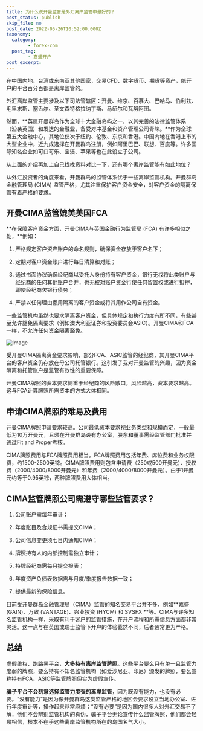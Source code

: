 ```yaml
---
title: 为什么说开曼监管是外汇离岸监管中最好的？
post_status: publish
skip_file: no
post_date: 2022-05-26T10:52:00.000Z
taxonomy:
  category:
        - forex-com
  post_tag:
        - 嘉盛开户
post_excerpt: 
---
```

在中国内地、台湾或东南亚其他国家，交易CFD、数字货币、期货等资产，能开户的平台百分百都是离岸监管的。

外汇离岸监管主要涉及以下司法管辖区：开曼、维京、百慕大、巴哈马、伯利兹、毛里求斯、塞舌尔、圣文森特格拉纳丁斯、马绍尔和瓦努阿图。

然而，**英属开曼群岛作为全球十大金融岛屿之一，以其完善的法律监管体系（沿袭英国）和发达的金融业，备受对冲基金和资产管理公司青睐。**作为全球第五大金融中心，其地位仅次于纽约、伦敦、东京和香港。中国内地在香港上市的大型企业中，近九成选择在开曼群岛注册，例如阿里巴巴、联想、百度等。许多国际知名企业如可口可乐、宝洁、苹果等也在此设立子公司。

从上面的介绍再加上自己找找资料对比一下，还有哪个离岸监管能有如此地位？

从外汇投资者的角度来看，开曼群岛的监管体系优于一些离岸监管机构。开曼群岛金融管理局 (CIMA) 监管严格，尤其注重保护客户资金安全，对客户资金的隔离保管有着严格的要求。

## 开曼CIMA监管媲美英国FCA

**在保障客户资金方面，开曼CIMA与英国金融行为监管局 (FCA) 有许多相似之处，**例如：

1. 严格规定客户资产账户的命名规则，确保资金存放于客户名下；

1. 定期对客户资金账户进行每日清算和对账；

1. 通过书面协议确保经纪商以受托人身份持有客户资金，银行无权将此类账户与经纪商的任何其他账户合并，也无权对账户资金行使任何留置权或进行扣押，即使经纪商欠银行债务；

1. 严禁以任何理由挪用隔离的客户资金或将其用作公司自有资金。

一些监管机构虽然也要求隔离客户资金，但具体规定和执行力度有所不同，有些甚至允许豁免隔离要求（例如澳大利亚证券和投资委员会ASIC）。开曼CIMA和FCA一样，不允许任何资金隔离豁免。

![Image](https://prod-files-secure.s3.us-west-2.amazonaws.com/39ed1227-6d7d-4570-be36-9ccd4a2c4241/bd849744-3fcb-4a37-8312-357962c8f065/image.png?X-Amz-Algorithm=AWS4-HMAC-SHA256&X-Amz-Content-Sha256=UNSIGNED-PAYLOAD&X-Amz-Credential=ASIAZI2LB4665FWSHM4A%2F20250331%2Fus-west-2%2Fs3%2Faws4_request&X-Amz-Date=20250331T161351Z&X-Amz-Expires=3600&X-Amz-Security-Token=IQoJb3JpZ2luX2VjEEAaCXVzLXdlc3QtMiJHMEUCIQDrSa7DkUkSIv9HWop3wp5Sm38EZ3Z6MNdcKrLwPLanaAIgLzEijQnGtJHvCbNOO8IuQWpKnw5Qxsw73Pj0WdYK%2BoEqiAQIqP%2F%2F%2F%2F%2F%2F%2F%2F%2F%2FARAAGgw2Mzc0MjMxODM4MDUiDDDIGLtZ%2FKFKHuTJuircA%2BXKS1%2BlkeLChA%2Fca0SXXfrBt13iFUybMv34FSN7jHn1xmrLfZtAwluZkmTqMtBtyC07W%2BDpQrX8N7SFQ%2FHdieShyvYKsXJuQ345%2BZdMFevfHWA1ZmkBa7vZyfp770GuJWD5J3L9OhuJdYOCL%2B%2FYCXBfx0%2BkhHn9LRthsedvw1NFWPkLTiDxj3A57H%2FiPjM5kNrgZJ5FTu15v3ZGD%2FS6CNz0N3FzwlX5EC1LZH1l4wu%2F5%2BWdt4xrou%2BcbT3riWWy5ofH99BPCAlN8qIeY3F3R0wZrUABSVu9tp3hBLIfgP9JyxecpXn0P7EAeVgPep68r6Tntfsq4CAxsQvweq4An5I%2FWhejlHVAGtt32tnNYjgGgL6A9Bj8GdL%2FygDlhZoGcj84szmKBM%2BRK1j1iTSTLWlj9%2FHabH5cKiO0OOHNNL8N1%2BCJQio3fBJOgJEwl7j0qB54fpLQkavQgp52ZhzoHNjrP5PKzanEnV9FUptsfyctXa%2BneZwuV9JZHEF9GZeUzP2iagRzxS6LOgqbtGYXWL3W0tKOHLOhN1rvIUuEHcFD1J09WB6P2ryjXsfRoTcqXWNOxwo3bP5x6MGJc3%2FCuGP0c3b998cMn9UIYHNY%2BaxaJsOKtpnGP%2Bln48gyMJLmqr8GOqUB96mhsBwgtS20wa%2BOVBe7VTLBcrdoFIZUQHrZSQAzam0esUkNnEANVNoaup%2Ba3jDIEAofBUPZtXQn46atXLlya9UcKTVIzg7zqiX%2FK4c4ElA1tLcvVwkp7MyqLfPPmnfQ48vbidjztgGtz0E%2FT%2BsOXvQwmsEGNdH7l6v65d0SYw2hv0a9XI9WDhYKAWwDYGRXgJaPWxKgk2bkpmf2rf%2FlksFxTciA&X-Amz-Signature=4a8d0a33821e73b24492621223fc37ae6e4bab1275adfeed4ac1fb66adb60edd&X-Amz-SignedHeaders=host&x-id=GetObject)

受开曼CIMA隔离资金要求影响，部分FCA、ASIC监管的经纪商，其开曼CIMA平台的客户资金仍存放在母公司托管银行。这引发了我对开曼监管的兴趣，因为资金隔离和托管账户是监管有效性的重要保障。

开曼CIMA牌照的资本要求侧重于经纪商的风险敞口，风险越高，资本要求越高。这与FCA计算牌照所需资本的方式大体相同。

## **申请CIMA牌照的难易及费用**

开曼CIMA牌照申请要求较高。公司最低资本要求视业务类型和规模而定，一般最低为10万开曼元，且须在开曼群岛设有办公室，股东和董事需经监管部门批准并通过Fit and Proper考核。

CIMA牌照费用与FCA牌照费用相当。FCA牌照费用包括年费、席位费和业务权限费，约1500-2500英镑。CIMA牌照费用则包含申请费（250或500开曼元）、授权费（2000/4000/8000开曼元）和年费（2000/4000/8000开曼元）。由于1开曼元约等于0.95英镑，两种牌照费用大体相当。

## CIMA监管牌照公司需遵守哪些监管要求？

1. 公司账户需每年审计；

1. 年度账目及合规证书需提交CIMA；

1. 公司信息变更须七日内通知CIMA；

1. 牌照持有人的内部控制需独立审计；

1. 持牌经纪商需每月提交报表；

1. 年度资产负债表数据需与月度/季度报告数据一致；

1. 提供最新的保险信息。

目前受开曼群岛金融管理局（CIMA）监管的知名交易平台并不多，例如**嘉盛 (GAIN)、万致 (VANTAGE)、兴业投资 (HYCM) 和 SVSFX **等。CIMA与许多知名监管机构一样，采取有利于客户的监管措施，在开户流程和所需信息方面都非常灵活。这一点与在英国或瑞士监管下开户的体验截然不同，后者通常更为严格。

## 总结

虚假维权、跑路黑平台，**大多持有离岸监管牌照**。这些平台要么只有单一且监管力度弱的牌照，要么持有不知名监管机构（如爱沙尼亚、印尼）颁发的牌照，要么宣称持有FCA、ASIC等监管牌照但实为虚假宣传。

**骗子平台不会刻意选择监管力度强的离岸监管**，因为既没有能力，也没有必要。“没有能力”是因为像开曼群岛这类监管严格的地区会要求设立当地办公室、进行年度审计等，操作起来非常麻烦；“没有必要”是因为国内很多人对外汇交易不了解，他们不会辨别监管机构的真伪，骗子平台无论宣传什么监管牌照，他们都会轻易相信，根本不在乎这些离岸监管机构所在的岛国名气大小。